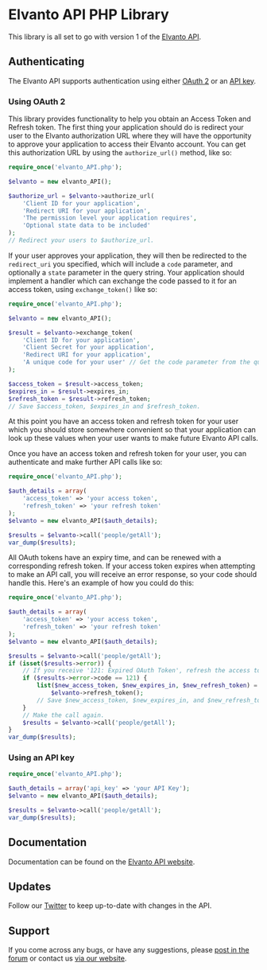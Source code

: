 # Elvanto API PHP Library

This library is all set to go with version 1 of the <a href="https://www.elvanto.com/api/" target="_blank">Elvanto API</a>.

## Authenticating

The Elvanto API supports authentication using either <a href="https://www.elvanto.com/api/getting-started/#oauth" target="_blank">OAuth 2</a> or an <a href="https://www.elvanto.com/api/getting-started/#api_key" target="_blank">API key</a>.

### Using OAuth 2

This library provides functionality to help you obtain an Access Token and Refresh token. The first thing your application should do is redirect your user to the Elvanto authorization URL where they will have the opportunity to approve your application to access their Elvanto account. You can get this authorization URL by using the `authorize_url()` method, like so:

```php
require_once('elvanto_API.php');

$elvanto = new elvanto_API();

$authorize_url = $elvanto->authorize_url(
	'Client ID for your application',
    'Redirect URI for your application',
    'The permission level your application requires',
    'Optional state data to be included'
);
// Redirect your users to $authorize_url.
```

If your user approves your application, they will then be redirected to the `redirect_uri` you specified, which will include a `code` parameter, and optionally a `state` parameter in the query string. Your application should implement a handler which can exchange the code passed to it for an access token, using `exchange_token()` like so:

```php
require_once('elvanto_API.php');

$elvanto = new elvanto_API();

$result = $elvanto->exchange_token(
    'Client ID for your application',
    'Client Secret for your application',
    'Redirect URI for your application',
    'A unique code for your user' // Get the code parameter from the query string.
);

$access_token = $result->access_token;
$expires_in = $result->expires_in;
$refresh_token = $result->refresh_token;
// Save $access_token, $expires_in and $refresh_token.
```

At this point you have an access token and refresh token for your user which you should store somewhere convenient so that your application can look up these values when your user wants to make future Elvanto API calls.

Once you have an access token and refresh token for your user, you can authenticate and make further API calls like so:

```php
require_once('elvanto_API.php');

$auth_details = array(
    'access_token' => 'your access token',
    'refresh_token' => 'your refresh token'
);
$elvanto = new elvanto_API($auth_details);

$results = $elvanto->call('people/getAll');
var_dump($results);
```

All OAuth tokens have an expiry time, and can be renewed with a corresponding refresh token. If your access token expires when attempting to make an API call, you will receive an error response, so your code should handle this. Here's an example of how you could do this:

```php
require_once('elvanto_API.php');

$auth_details = array(
    'access_token' => 'your access token',
    'refresh_token' => 'your refresh token'
);
$elvanto = new elvanto_API($auth_details);

$results = $elvanto->call('people/getAll');
if (isset($results->error)) {
    // If you receive '121: Expired OAuth Token', refresh the access token.
    if ($results->error->code == 121) {
        list($new_access_token, $new_expires_in, $new_refresh_token) =
            $elvanto->refresh_token();
        // Save $new_access_token, $new_expires_in, and $new_refresh_token.
    }
    // Make the call again.
    $results = $elvanto->call('people/getAll');
}
var_dump($results);
```

### Using an API key

```php
require_once('elvanto_API.php');

$auth_details = array('api_key' => 'your API Key');
$elvanto = new elvanto_API($auth_details);

$results = $elvanto->call('people/getAll');
var_dump($results);
```

## Documentation

Documentation can be found on the <a href="https://www.elvanto.com/api/" target="_blank">Elvanto API website</a>.

## Updates

Follow our <a href="http://twitter.com/elvantoAPI" target="_blank">Twitter</a> to keep up-to-date with changes in the API.

## Support

If you come across any bugs, or have any suggestions, please <a href="http://support.elvanto.com/support/discussions/forums/1000123316" target="_blank">post in the forum</a> or contact us <a href="http://support.elvanto.com/support/tickets/new/" target="_blank">via our website</a>.
